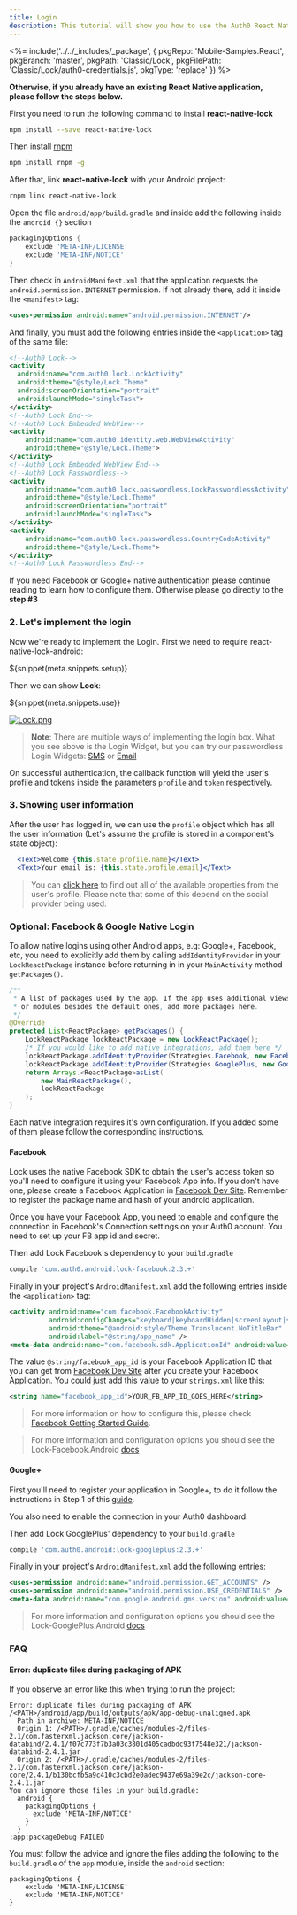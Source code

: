 ```yaml
---
title: Login
description: This tutorial will show you how to use the Auth0 React Native Android SDK to add authentication and authorization to your mobile app.
---
```


<%= include('../../_includes/_package', {
  pkgRepo: 'Mobile-Samples.React',
  pkgBranch: 'master',
  pkgPath: 'Classic/Lock',
  pkgFilePath: 'Classic/Lock/auth0-credentials.js',
  pkgType: 'replace'
}) %>

**Otherwise, if you already have an existing React Native application, please follow the steps below.**

First you need to run the following command to install **react-native-lock**

```bash
npm install --save react-native-lock
```

Then install [rnpm](https://github.com/rnpm/rnpm)

```bash
npm install rnpm -g
```

After that, link **react-native-lock** with your Android project:

```bash
rnpm link react-native-lock
```

Open the file `android/app/build.gradle` and inside add the following inside the `android {}` section

```gradle
packagingOptions {
    exclude 'META-INF/LICENSE'
    exclude 'META-INF/NOTICE'
}
```

Then check in `AndroidManifest.xml` that the application requests the `android.permission.INTERNET` permission. If not already there, add it inside the `<manifest>` tag:

```xml
<uses-permission android:name="android.permission.INTERNET"/>
```

And finally, you must add the following entries inside the `<application>` tag of the same file:

```xml
<!--Auth0 Lock-->
<activity
  android:name="com.auth0.lock.LockActivity"
  android:theme="@style/Lock.Theme"
  android:screenOrientation="portrait"
  android:launchMode="singleTask">
</activity>
<!--Auth0 Lock End-->
<!--Auth0 Lock Embedded WebView-->
<activity
    android:name="com.auth0.identity.web.WebViewActivity"
    android:theme="@style/Lock.Theme">
</activity>
<!--Auth0 Lock Embedded WebView End-->
<!--Auth0 Lock Passwordless-->
<activity
    android:name="com.auth0.lock.passwordless.LockPasswordlessActivity"
    android:theme="@style/Lock.Theme"
    android:screenOrientation="portrait"
    android:launchMode="singleTask">
</activity>
<activity
    android:name="com.auth0.lock.passwordless.CountryCodeActivity"
    android:theme="@style/Lock.Theme">
</activity>
<!--Auth0 Lock Passwordless End-->
```

If you need Facebook or Google+ native authentication please continue reading to learn how to configure them. Otherwise please go directly to the __step #3__

### 2. Let's implement the login

Now we're ready to implement the Login. First we need to require react-native-lock-android:

${snippet(meta.snippets.setup)}

Then we can show **Lock**:

${snippet(meta.snippets.use)}

[![Lock.png](/media/articles/native-platforms/reactnative-android/Lock-Widget-Screenshot.png)](https://auth0.com)

> **Note**: There are multiple ways of implementing the login box. What you see above is the Login Widget, but you can try our passwordless Login Widgets: [SMS](https://github.com/auth0/react-native-lock-android#sms-passwordless) or [Email](https://github.com/auth0/react-native-lock-android#email-passwordless)

On successful authentication, the callback function will yield the user's profile and tokens inside the parameters `profile` and `token` respectively.

### 3. Showing user information

After the user has logged in, we can use the `profile` object which has all the user information (Let's assume the profile is stored in a component's state object):

```jsx
  <Text>Welcome {this.state.profile.name}</Text>
  <Text>Your email is: {this.state.profile.email}</Text>
```

> You can [click here](/user-profile) to find out all of the available properties from the user's profile. Please note that some of this depend on the social provider being used.

### Optional: Facebook & Google Native Login

To allow native logins using other Android apps, e.g: Google+, Facebook, etc, you need to explicitly add them by calling `addIdentityProvider` in your `LockReactPackage` instance before returning in in your `MainActivity` method `getPackages()`.

```java
/**
 * A list of packages used by the app. If the app uses additional views
 * or modules besides the default ones, add more packages here.
 */
@Override
protected List<ReactPackage> getPackages() {
    LockReactPackage lockReactPackage = new LockReactPackage();
    /* If you would like to add native integrations, add them here */
    lockReactPackage.addIdentityProvider(Strategies.Facebook, new FacebookIdentityProvider(this));
    lockReactPackage.addIdentityProvider(Strategies.GooglePlus, new GooglePlusIdentityProvider(this));
    return Arrays.<ReactPackage>asList(
        new MainReactPackage(),
        lockReactPackage
    );
}
```

Each native integration requires it's own configuration. If you added some of them please follow the corresponding instructions.


#### Facebook

Lock uses the native Facebook SDK to obtain the user's access token so you'll need to configure it using your Facebook App info. If you don't have one, please create a Facebook Application in [Facebook Dev Site](https://developers.facebook.com/apps). Remember to register the package name and hash of your android application.

Once you have your Facebook App, you need to enable and configure the connection in Facebook's Connection settings on your Auth0 account. You need to set up your FB app id and secret.

Then add Lock Facebook's dependency to your `build.gradle`

```gradle
compile 'com.auth0.android:lock-facebook:2.3.+'
```

Finally in your project's `AndroidManifest.xml` add the following entries inside the `<application>` tag:

```xml
<activity android:name="com.facebook.FacebookActivity"
          android:configChanges="keyboard|keyboardHidden|screenLayout|screenSize|orientation"
          android:theme="@android:style/Theme.Translucent.NoTitleBar"
          android:label="@string/app_name" />
<meta-data android:name="com.facebook.sdk.ApplicationId" android:value="@string/facebook_app_id"/>
```

The value `@string/facebook_app_id` is your Facebook Application ID that you can get from [Facebook Dev Site](https://developers.facebook.com/apps) after you create your Facebook Application. You could just add this value to your `strings.xml` like this:

```xml
<string name="facebook_app_id">YOUR_FB_APP_ID_GOES_HERE</string>
```

> For more information on how to configure this, please check [Facebook Getting Started Guide](https://developers.facebook.com/docs/android/getting-started).

> For more information and configuration options you should see the Lock-Facebook.Android [docs](https://github.com/auth0/Lock-Facebook.Android)

#### Google+

First you'll need to register your application in Google+, to do it follow the instructions in Step 1 of this [guide](https://developers.google.com/+/mobile/android/getting-started).

You also need to enable the connection in your Auth0 dashboard.

Then add Lock GooglePlus' dependency to your `build.gradle`

```gradle
compile 'com.auth0.android:lock-googleplus:2.3.+'
```

Finally in your project's `AndroidManifest.xml` add the following entries:

```xml
<uses-permission android:name="android.permission.GET_ACCOUNTS" />
<uses-permission android:name="android.permission.USE_CREDENTIALS" />
<meta-data android:name="com.google.android.gms.version" android:value="@integer/google_play_services_version" />
```

> For more information and configuration options you should see the Lock-GooglePlus.Android [docs](https://github.com/auth0/Lock-GooglePlus.Android)

### FAQ

#### Error: duplicate files during packaging of APK

If you observe an error like this when trying to run the project:

```
Error: duplicate files during packaging of APK /<PATH>/android/app/build/outputs/apk/app-debug-unaligned.apk
  Path in archive: META-INF/NOTICE
  Origin 1: /<PATH>/.gradle/caches/modules-2/files-2.1/com.fasterxml.jackson.core/jackson-databind/2.4.1/f07c773f7b3a03c3801d405cadbdc93f7548e321/jackson-databind-2.4.1.jar
  Origin 2: /<PATH>/.gradle/caches/modules-2/files-2.1/com.fasterxml.jackson.core/jackson-core/2.4.1/b130bcfb5a9c410c3cbd2e0adec9437e69a39e2c/jackson-core-2.4.1.jar
You can ignore those files in your build.gradle:
  android {
    packagingOptions {
      exclude 'META-INF/NOTICE'
    }
  }
:app:packageDebug FAILED
```

You must follow the advice and ignore the files adding the following to the `build.gradle` of the `app` module, inside the `android` section:

```
packagingOptions {
    exclude 'META-INF/LICENSE'
    exclude 'META-INF/NOTICE'
}
```
